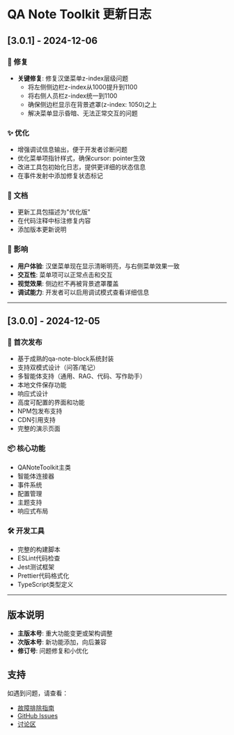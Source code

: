# QA Note Toolkit 更新日志

## [3.0.1] - 2024-12-06

### 🔧 修复
- **关键修复**: 修复汉堡菜单z-index层级问题
  - 将左侧侧边栏z-index从1000提升到1100
  - 将右侧人员栏z-index统一到1100
  - 确保侧边栏显示在背景遮罩(z-index: 1050)之上
  - 解决菜单显示昏暗、无法正常交互的问题

### ✨ 优化
- 增强调试信息输出，便于开发者诊断问题
- 优化菜单项指针样式，确保cursor: pointer生效
- 改进工具包初始化日志，提供更详细的状态信息
- 在事件发射中添加修复状态标记

### 📝 文档
- 更新工具包描述为"优化版"
- 在代码注释中标注修复内容
- 添加版本更新说明

### 🎯 影响
- **用户体验**: 汉堡菜单现在显示清晰明亮，与右侧菜单效果一致
- **交互性**: 菜单项可以正常点击和交互
- **视觉效果**: 侧边栏不再被背景遮罩覆盖
- **调试能力**: 开发者可以启用调试模式查看详细信息

---

## [3.0.0] - 2024-12-05

### 🎉 首次发布
- 基于成熟的qa-note-block系统封装
- 支持双模式设计（问答/笔记）
- 多智能体支持（通用、RAG、代码、写作助手）
- 本地文件保存功能
- 响应式设计
- 高度可配置的界面和功能
- NPM包发布支持
- CDN引用支持
- 完整的演示页面

### 📦 核心功能
- QANoteToolkit主类
- 智能体连接器
- 事件系统
- 配置管理
- 主题支持
- 响应式布局

### 🛠️ 开发工具
- 完整的构建脚本
- ESLint代码检查
- Jest测试框架
- Prettier代码格式化
- TypeScript类型定义

---

## 版本说明

- **主版本号**: 重大功能变更或架构调整
- **次版本号**: 新功能添加，向后兼容
- **修订号**: 问题修复和小优化

## 支持

如遇到问题，请查看：
- [故障排除指南](docs/troubleshooting.md)
- [GitHub Issues](https://github.com/your-repo/qa-note-toolkit/issues)
- [讨论区](https://github.com/your-repo/qa-note-toolkit/discussions) 